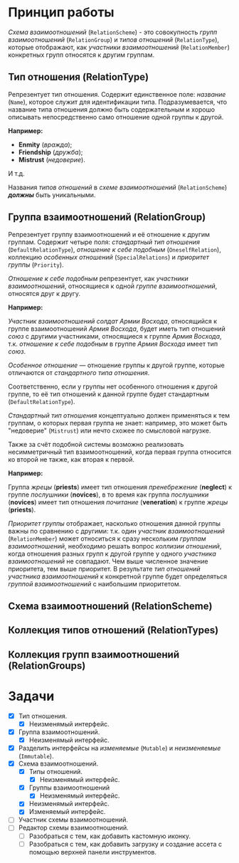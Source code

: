 # Принцип работы

_Схема взаимоотношений_ (`RelationScheme`) - это совокупность _групп
взаимоотношений_ (`RelationGroup`) и _типов отношений_ (`RelationType`),
которые отображают, как _участники взаимоотношений_ (`RelationMember`)
конкретных групп относятся к другим группам.

## Тип отношения (RelationType)

Репрезентует тип отношения. Содержит единственное поле: _название_ (`Name`),
которое служит для идентификации типа. Подразумевается, что название типа
отношения должно быть содержательным и хорошо описывать непосредственно само
отношение одной группы к другой.

**Например:**

 * **Enmity** (_вражда_);
 * **Friendship** (_дружба_);
 * **Mistrust** (_недоверие_).

И т.д.

Названия _типов отношений_ в _схеме взаимоотношений_ (`RelationScheme`)
***должны*** быть уникальными.

## Группа взаимоотношений (RelationGroup)

Репрезентует группу взаимоотношений и её отношение к другим группам. Содержит
четыре поля: _стандартный тип отношения_ (`DefaultRelationType`),
_отношение к себе подобным_ (`OneselfRelation`), коллекцию
_особенных отношений_ (`SpecialRelations`) и _приоритет группы_
(`Priority`).

_Отношение к себе подобным_ репрезентует, как _участники взаимоотношений_,
относящиеся к одной _группе взаимоотношений_, относятся друг к другу.

**Например:**

_Участник взаимоотношений_ _солдат Армии Восхода_, относящийся к группе
взаимоотношений _Армия Восхода_, будет иметь тип отношений _союз_ с другими
участниками, относящиеся к группе  _Армия Восхода_, т.к.
_отношение к себе подобным_ в группе _Армия Восхода_ имеет тип _союз_.

_Особенное отношение_ — отношение группы к другой группе, которые
отличаются от _стандартного типа отношения_.

Соответственно, если у группы нет особенного отношения к другой группе, то её
тип отношений к данной группе будет стандартным (`DefaultRelationType`).

_Стандартный тип отношения_ концептуально должен применяться к тем группам, о
которых первая группа не знает: например, это может быть "недоверие"
(`Mistrust`) или нечто схожее по смысловой нагрузке.

Также за счёт подобной системы возможно реализовать несимметричный тип
взаимоотношений, когда первая группа относится ко второй не также, как вторая к
первой.

**Например:**

Группа _жрецы_ (**priests**) имеет тип отношения _пренебрежение_ (**neglect**)
к группе _послушники_ (**novices**), в то время как группа _послушники_
(**novices**) имеет тип отношения _почитание_ (**veneration**) к группе
_жрецы_ (**priests**).

_Приоритет группы_ отображает, насколько отношения данной группы важны по
сравнению с другими: т.к. один _участник взаимоотношений_
(`RelationMember`) может относиться к сразу нескольким
_группам взаимоотношений_, необходимо решать вопрос _коллизии отношений_, когда
отношения разных групп к другой группе у одного _участника взаимоотношений_
не совпадают. Чем выше численное значение приоритета, тем выше приоритет. В
результате _тип отношений_ _участника взаимоотношений_ к конкретной группе
будет определяться _группой взаимоотношений_ с наибольшим приоритетом.

## Схема взаимоотношений (RelationScheme)

## Коллекция типов отношений (RelationTypes)

## Коллекция групп взаимоотношений (RelationGroups)

# Задачи

 - [x] Тип отношения.
     - [x] Неизменямый интерфейс.
 - [x] Группа взаимоотношений.
     - [x] Неизменямый интерфейс.
 - [x] Разделить интерфейсы на _изменяемые_ (`Mutable`) и
 _неизменяемые_ (`Immutable`).
 - [x] Схема взаимоотношений.
     - [x] Типы отношений.
         - [x] Неизменямый интерфейс.
     - [x] Группы взаимоотношений
         - [x] Неизменямый интерфейс.
     - [x] Неизменямый интерфейс.
     - [x] Изменяемый интерфейс.
 - [ ] Участник схемы взаимоотношений.
 - [ ] Редактор схемы взаимоотношений.
     - [ ] Разобраться с тем, как добавить кастомную иконку.
     - [ ] Разобраться с тем, как добавить загрузку и создание ассета с помощью
верхней панели инструментов.
